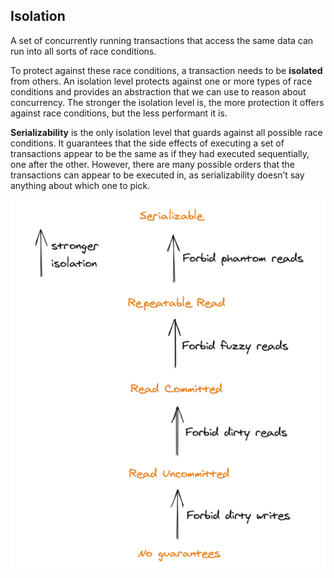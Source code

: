 ## Isolation

A set of concurrently running transactions that access the same data can run into all sorts of race conditions.

To protect against these race conditions, a transaction needs to be **isolated** from others. An isolation level protects against one or more types of race conditions and provides an abstraction that we can use to reason about concurrency. The stronger the isolation level is, the more protection it offers against race conditions, but the less performant it is.

**Serializability** is the only isolation level that guards against all possible race conditions. It guarantees that the side effects of executing a set of transactions appear to be the same as if they had executed sequentially, one after the other. However, there are many possible orders that the transactions can appear to be executed in, as serializability doesn’t say anything about which one to pick.

<img src="../assets/isolation-levels.png">
